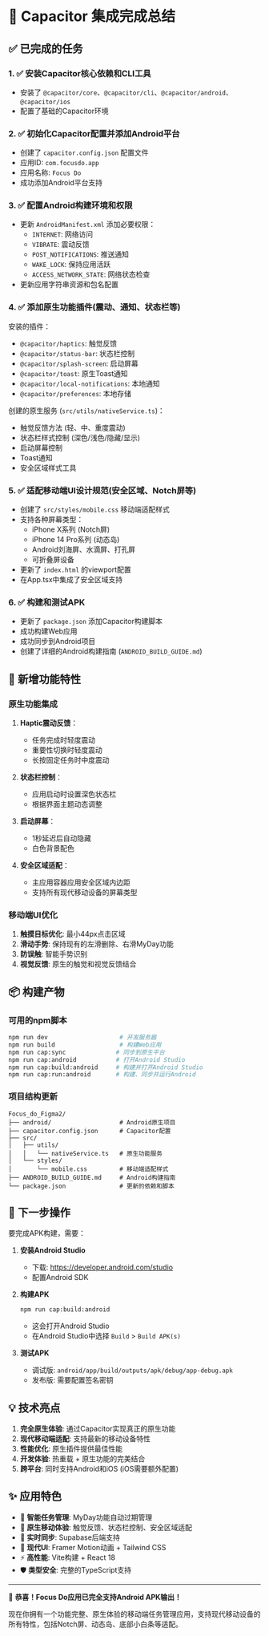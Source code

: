# 🎉 Capacitor 集成完成总结

## ✅ 已完成的任务

### 1. ✅ 安装Capacitor核心依赖和CLI工具
- 安装了 `@capacitor/core`、`@capacitor/cli`、`@capacitor/android`、`@capacitor/ios`
- 配置了基础的Capacitor环境

### 2. ✅ 初始化Capacitor配置并添加Android平台  
- 创建了 `capacitor.config.json` 配置文件
- 应用ID: `com.focusdo.app`
- 应用名称: `Focus Do`
- 成功添加Android平台支持

### 3. ✅ 配置Android构建环境和权限
- 更新 `AndroidManifest.xml` 添加必要权限：
  - `INTERNET`: 网络访问
  - `VIBRATE`: 震动反馈
  - `POST_NOTIFICATIONS`: 推送通知
  - `WAKE_LOCK`: 保持应用活跃
  - `ACCESS_NETWORK_STATE`: 网络状态检查
- 更新应用字符串资源和包名配置

### 4. ✅ 添加原生功能插件(震动、通知、状态栏等)
安装的插件：
- `@capacitor/haptics`: 触觉反馈
- `@capacitor/status-bar`: 状态栏控制
- `@capacitor/splash-screen`: 启动屏幕
- `@capacitor/toast`: 原生Toast通知
- `@capacitor/local-notifications`: 本地通知
- `@capacitor/preferences`: 本地存储

创建的原生服务 (`src/utils/nativeService.ts`)：
- 触觉反馈方法 (轻、中、重度震动)
- 状态栏样式控制 (深色/浅色/隐藏/显示)
- 启动屏幕控制
- Toast通知
- 安全区域样式工具

### 5. ✅ 适配移动端UI设计规范(安全区域、Notch屏等)
- 创建了 `src/styles/mobile.css` 移动端适配样式
- 支持各种屏幕类型：
  - iPhone X系列 (Notch屏)
  - iPhone 14 Pro系列 (动态岛)
  - Android刘海屏、水滴屏、打孔屏
  - 可折叠屏设备
- 更新了 `index.html` 的viewport配置
- 在App.tsx中集成了安全区域支持

### 6. ✅ 构建和测试APK
- 更新了 `package.json` 添加Capacitor构建脚本
- 成功构建Web应用
- 成功同步到Android项目
- 创建了详细的Android构建指南 (`ANDROID_BUILD_GUIDE.md`)

## 🚀 新增功能特性

### 原生功能集成
1. **Haptic震动反馈**：
   - 任务完成时轻度震动
   - 重要性切换时轻度震动  
   - 长按固定任务时中度震动

2. **状态栏控制**：
   - 应用启动时设置深色状态栏
   - 根据界面主题动态调整

3. **启动屏幕**：
   - 1秒延迟后自动隐藏
   - 白色背景配色

4. **安全区域适配**：
   - 主应用容器应用安全区域内边距
   - 支持所有现代移动设备的屏幕类型

### 移动端UI优化
1. **触摸目标优化**: 最小44px点击区域
2. **滑动手势**: 保持现有的左滑删除、右滑MyDay功能
3. **防误触**: 智能手势识别
4. **视觉反馈**: 原生的触觉和视觉反馈结合

## 📦 构建产物

### 可用的npm脚本
```bash
npm run dev                    # 开发服务器
npm run build                  # 构建Web应用
npm run cap:sync              # 同步到原生平台
npm run cap:android           # 打开Android Studio
npm run cap:build:android     # 构建并打开Android Studio
npm run cap:run:android       # 构建、同步并运行Android
```

### 项目结构更新
```
Focus_do_Figma2/
├── android/                   # Android原生项目
├── capacitor.config.json      # Capacitor配置
├── src/
│   ├── utils/
│   │   └── nativeService.ts   # 原生功能服务
│   └── styles/
│       └── mobile.css         # 移动端适配样式
├── ANDROID_BUILD_GUIDE.md     # Android构建指南
└── package.json               # 更新的依赖和脚本
```

## 🎯 下一步操作

要完成APK构建，需要：

1. **安装Android Studio**
   - 下载: https://developer.android.com/studio
   - 配置Android SDK

2. **构建APK**
   ```bash
   npm run cap:build:android
   ```
   - 这会打开Android Studio
   - 在Android Studio中选择 `Build` > `Build APK(s)`

3. **测试APK**
   - 调试版: `android/app/build/outputs/apk/debug/app-debug.apk`
   - 发布版: 需要配置签名密钥

## 💡 技术亮点

1. **完全原生体验**: 通过Capacitor实现真正的原生功能
2. **现代移动端适配**: 支持最新的移动设备特性
3. **性能优化**: 原生插件提供最佳性能
4. **开发体验**: 热重载 + 原生功能的完美结合
5. **跨平台**: 同时支持Android和iOS (iOS需要额外配置)

## ✨ 应用特色

- 🎯 **智能任务管理**: MyDay功能自动过期管理
- 📱 **原生移动体验**: 触觉反馈、状态栏控制、安全区域适配
- 🔄 **实时同步**: Supabase后端支持
- 🎨 **现代UI**: Framer Motion动画 + Tailwind CSS
- ⚡ **高性能**: Vite构建 + React 18
- 🛡️ **类型安全**: 完整的TypeScript支持

---

🎉 **恭喜！Focus Do应用已完全支持Android APK输出！**

现在你拥有一个功能完整、原生体验的移动端任务管理应用，支持现代移动设备的所有特性，包括Notch屏、动态岛、底部小白条等适配。